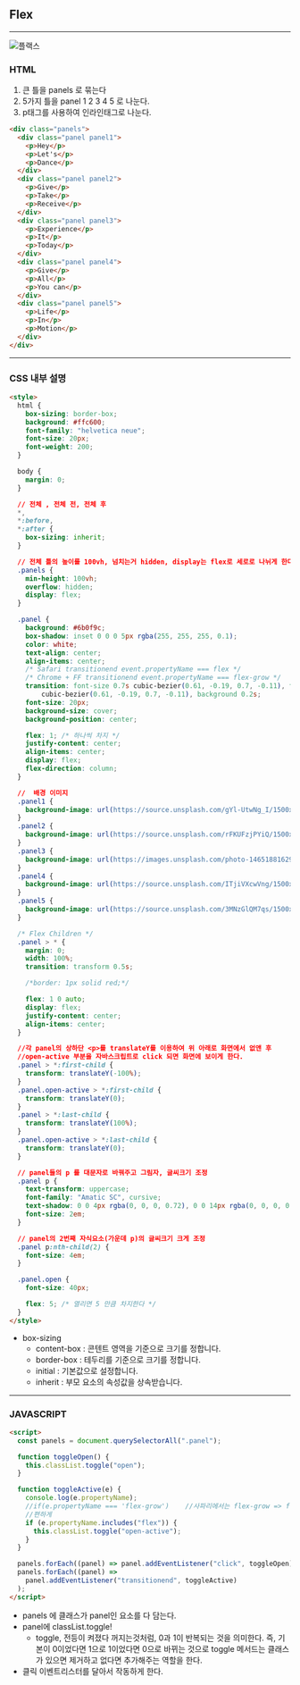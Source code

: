 ## Flex

---

![플랙스](https://user-images.githubusercontent.com/82592845/160863226-7addc7f1-fb2c-442e-a0cd-9d557f33f86c.gif)

### HTML

1. 큰 틀을 panels 로 묶는다
2. 5가지 틀을 panel 1 2 3 4 5 로 나눈다.
3. p태그를 사용하여 인라인태그로 나눈다.

```html
<div class="panels">
  <div class="panel panel1">
    <p>Hey</p>
    <p>Let's</p>
    <p>Dance</p>
  </div>
  <div class="panel panel2">
    <p>Give</p>
    <p>Take</p>
    <p>Receive</p>
  </div>
  <div class="panel panel3">
    <p>Experience</p>
    <p>It</p>
    <p>Today</p>
  </div>
  <div class="panel panel4">
    <p>Give</p>
    <p>All</p>
    <p>You can</p>
  </div>
  <div class="panel panel5">
    <p>Life</p>
    <p>In</p>
    <p>Motion</p>
  </div>
</div>
```

---

### CSS 내부 설명

```html
<style>
  html {
    box-sizing: border-box;
    background: #ffc600;
    font-family: "helvetica neue";
    font-size: 20px;
    font-weight: 200;
  }

  body {
    margin: 0;
  }

  // 전체 , 전체 전, 전체 후
  *,
  *:before,
  *:after {
    box-sizing: inherit;
  }

  // 전체 틀의 높이를 100vh, 넘치는거 hidden, display는 flex로 세로로 나뉘게 한다.
  .panels {
    min-height: 100vh;
    overflow: hidden;
    display: flex;
  }

  .panel {
    background: #6b0f9c;
    box-shadow: inset 0 0 0 5px rgba(255, 255, 255, 0.1);
    color: white;
    text-align: center;
    align-items: center;
    /* Safari transitionend event.propertyName === flex */
    /* Chrome + FF transitionend event.propertyName === flex-grow */
    transition: font-size 0.7s cubic-bezier(0.61, -0.19, 0.7, -0.11), flex 0.7s
        cubic-bezier(0.61, -0.19, 0.7, -0.11), background 0.2s;
    font-size: 20px;
    background-size: cover;
    background-position: center;

    flex: 1; /* 하나씩 차지 */
    justify-content: center;
    align-items: center;
    display: flex;
    flex-direction: column;
  }

  //  배경 이미지
  .panel1 {
    background-image: url(https://source.unsplash.com/gYl-UtwNg_I/1500x1500);
  }
  .panel2 {
    background-image: url(https://source.unsplash.com/rFKUFzjPYiQ/1500x1500);
  }
  .panel3 {
    background-image: url(https://images.unsplash.com/photo-1465188162913-8fb5709d6d57?ixlib=rb-0.3.5&q=80&fm=jpg&crop=faces&cs=tinysrgb&w=1500&h=1500&fit=crop&s=967e8a713a4e395260793fc8c802901d);
  }
  .panel4 {
    background-image: url(https://source.unsplash.com/ITjiVXcwVng/1500x1500);
  }
  .panel5 {
    background-image: url(https://source.unsplash.com/3MNzGlQM7qs/1500x1500);
  }

  /* Flex Children */
  .panel > * {
    margin: 0;
    width: 100%;
    transition: transform 0.5s;

    /*border: 1px solid red;*/

    flex: 1 0 auto;
    display: flex;
    justify-content: center;
    align-items: center;
  }

  //각 panel의 상하단 <p>를 translateY를 이용하여 위 아래로 화면에서 없앤 후
  //open-active 부분을 자바스크립트로 click 되면 화면에 보이게 한다.
  .panel > *:first-child {
    transform: translateY(-100%);
  }
  .panel.open-active > *:first-child {
    transform: translateY(0);
  }
  .panel > *:last-child {
    transform: translateY(100%);
  }
  .panel.open-active > *:last-child {
    transform: translateY(0);
  }

  // panel들의 p 를 대문자로 바꿔주고 그림자, 글씨크기 조정
  .panel p {
    text-transform: uppercase;
    font-family: "Amatic SC", cursive;
    text-shadow: 0 0 4px rgba(0, 0, 0, 0.72), 0 0 14px rgba(0, 0, 0, 0.45);
    font-size: 2em;
  }

  // panel의 2번째 자식요소(가운데 p)의 글씨크기 크게 조정
  .panel p:nth-child(2) {
    font-size: 4em;
  }

  .panel.open {
    font-size: 40px;

    flex: 5; /* 열리면 5 만큼 차지한다 */
  }
</style>
```

- box-sizing
  - content-box : 콘텐트 영역을 기준으로 크기를 정합니다.
  - border-box : 테두리를 기준으로 크기를 정합니다.
  - initial : 기본값으로 설정합니다.
  - inherit : 부모 요소의 속성값을 상속받습니다.

---

### JAVASCRIPT

```html
<script>
  const panels = document.querySelectorAll(".panel");

  function toggleOpen() {
    this.classList.toggle("open");
  }

  function toggleActive(e) {
    console.log(e.propertyName);
    //if(e.propertyName === 'flex-grow')    //사파리에서는 flex-grow => flex로
    //편하게
    if (e.propertyName.includes("flex")) {
      this.classList.toggle("open-active");
    }
  }

  panels.forEach((panel) => panel.addEventListener("click", toggleOpen));
  panels.forEach((panel) =>
    panel.addEventListener("transitionend", toggleActive)
  );
</script>
```

- panels 에 클래스가 panel인 요소를 다 담는다.
- panel에 classList.toggle!
  - toggle, 전등이 켜졌다 꺼지는것처럼, 0과 1이 반복되는 것을 의미한다.
    즉, 기본이 0이었다면 1으로 1이었다면 0으로 바뀌는 것으로 toggle 메서드는 클래스가 있으면 제거하고 없다면 추가해주는 역할을 한다.
- 클릭 이벤트리스터를 달아서 작동하게 한다.

